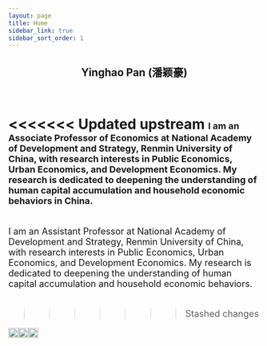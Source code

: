 ```yaml
---
layout: page
title: Home
sidebar_link: true
sidebar_sort_order: 1
---
```



## <center> Yinghao Pan (潘颖豪) </center>

<br>

<<<<<<< Updated upstream
<font size="4"> I am an Associate Professor of Economics at National Academy of Development and Strategy, Renmin University of China, with research interests in Public Economics, Urban Economics, and Development Economics. My research is dedicated to deepening the understanding of human capital accumulation and household economic behaviors in China.<br><br>
=======
<font size="4"> I am an Assistant Professor at National Academy of Development and Strategy, Renmin University of China, with research interests in Public Economics, Urban Economics, and Development Economics. My research is dedicated to deepening the understanding of human capital accumulation and household economic behaviors.<br><br>
>>>>>>> Stashed changes
</font>
 <a href="https://scholar.google.com/citations?user=d8OG-4UAAAAJ&hl=en"><img alt="Scholar" src="https://user-images.githubusercontent.com/66117993/96351903-818a8b00-1084-11eb-96f6-3a931d66fff6.png" width="20" height="20" style='float: left'/><a href="https://papers.ssrn.com/sol3/cf_dev/AbsByAuth.cfm?per_id=2959716"><img alt="SSRN" src="https://user-images.githubusercontent.com/5304060/27064732-77176da8-4fbe-11e7-8c9b-02da0c6be16c.jpg" width="20" height="20" style='float: left'/></a> <a href="https://orcid.org/0000-0002-4363-9619"><img alt="ORCID" src="https://info.orcid.org/wp-content/uploads/2019/11/orcid_16x16.png" width="20" height="20" style='float: left'/></a>  

<br>

 



